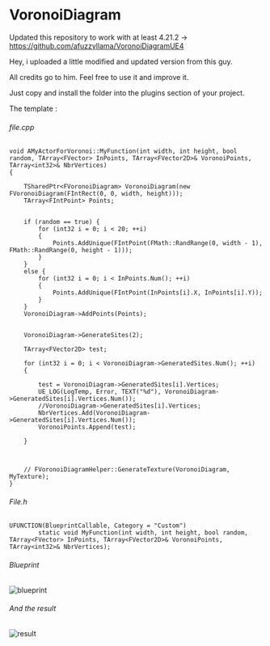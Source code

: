 # VoronoiDiagram
Updated this repository to work with at least 4.21.2 -> https://github.com/afuzzyllama/VoronoiDiagramUE4

Hey, i uploaded a little modified and updated version from this guy.

All credits go to him. Feel free to use it and improve it.

Just copy and install the folder into the plugins section of your project.

The template :

###### file.cpp
```
void AMyActorForVoronoi::MyFunction(int width, int height, bool random, TArray<FVector> InPoints, TArray<FVector2D>& VoronoiPoints, TArray<int32>& NbrVertices)
{

	TSharedPtr<FVoronoiDiagram> VoronoiDiagram(new FVoronoiDiagram(FIntRect(0, 0, width, height)));
	TArray<FIntPoint> Points;


	if (random == true) {
		for (int32 i = 0; i < 20; ++i)
		{
			Points.AddUnique(FIntPoint(FMath::RandRange(0, width - 1), FMath::RandRange(0, height - 1)));
		}
	}
	else {
		for (int32 i = 0; i < InPoints.Num(); ++i)
		{
			Points.AddUnique(FIntPoint(InPoints[i].X, InPoints[i].Y));
		}
	}
	VoronoiDiagram->AddPoints(Points);


	VoronoiDiagram->GenerateSites(2);

	TArray<FVector2D> test;

	for (int32 i = 0; i < VoronoiDiagram->GeneratedSites.Num(); ++i)
	{

		test = VoronoiDiagram->GeneratedSites[i].Vertices;
		UE_LOG(LogTemp, Error, TEXT("%d"), VoronoiDiagram->GeneratedSites[i].Vertices.Num());
		//VoronoiDiagram->GeneratedSites[i].Vertices;
		NbrVertices.Add(VoronoiDiagram->GeneratedSites[i].Vertices.Num());
		VoronoiPoints.Append(test);
		
	}
	
	

	// FVoronoiDiagramHelper::GenerateTexture(VoronoiDiagram, MyTexture);
}
```

###### File.h
```
UFUNCTION(BlueprintCallable, Category = "Custom")
		static void MyFunction(int width, int height, bool random, TArray<FVector> InPoints, TArray<FVector2D>& VoronoiPoints, TArray<int32>& NbrVertices);
```

###### Blueprint

![blueprint](https://i.gyazo.com/63476e2728f29c9d751b109b63f5bf45.png)

###### And the result
![result](https://i.gyazo.com/bb62d634ea8e10c20ff9383746a0c9ba.png)
